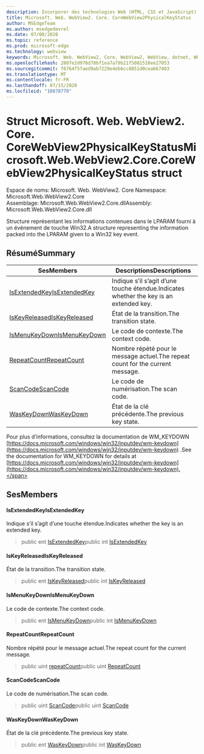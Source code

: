 ```yaml
---
description: Incorporer des technologies Web (HTML, CSS et JavaScript) dans vos applications natives avec le contrôle Microsoft Edge WebView2
title: Microsoft. Web. WebView2. Core. CoreWebView2PhysicalKeyStatus
author: MSEdgeTeam
ms.author: msedgedevrel
ms.date: 07/08/2020
ms.topic: reference
ms.prod: microsoft-edge
ms.technology: webview
keywords: Microsoft. Web. WebView2, Core, WebView2, WebView, dotnet, WPF, WinForms, application, Edge, CoreWebView2, CoreWebView2Controller, contrôle de navigateur, Edge html, Microsoft. Web. WebView2. Core. CoreWebView2PhysicalKeyStatus
ms.openlocfilehash: 280fe2d970d78bf1ea7a79b21f5081510ee27053
ms.sourcegitcommit: f6764f57aed9ab7229e4eb6cc8851d0cea667403
ms.translationtype: MT
ms.contentlocale: fr-FR
ms.lasthandoff: 07/15/2020
ms.locfileid: "10878770"
---
```

# <span data-ttu-id="b9424-104">Struct Microsoft. Web. WebView2. Core. CoreWebView2PhysicalKeyStatus</span><span class="sxs-lookup"><span data-stu-id="b9424-104">Microsoft.Web.WebView2.Core.CoreWebView2PhysicalKeyStatus struct</span></span> 

<span data-ttu-id="b9424-105">Espace de noms: Microsoft. Web. WebView2. Core </span><span class="sxs-lookup"><span data-stu-id="b9424-105">Namespace: Microsoft.Web.WebView2.Core</span></span>\
<span data-ttu-id="b9424-106">Assemblage: Microsoft.Web.WebView2.Core.dll</span><span class="sxs-lookup"><span data-stu-id="b9424-106">Assembly: Microsoft.Web.WebView2.Core.dll</span></span>

<span data-ttu-id="b9424-107">Structure représentant les informations contenues dans le LPARAM fourni à un événement de touche Win32.</span><span class="sxs-lookup"><span data-stu-id="b9424-107">A structure representing the information packed into the LPARAM given to a Win32 key event.</span></span>

## <span data-ttu-id="b9424-108">Résumé</span><span class="sxs-lookup"><span data-stu-id="b9424-108">Summary</span></span>

 <span data-ttu-id="b9424-109">Ses</span><span class="sxs-lookup"><span data-stu-id="b9424-109">Members</span></span>                        | <span data-ttu-id="b9424-110">Descriptions</span><span class="sxs-lookup"><span data-stu-id="b9424-110">Descriptions</span></span>
--------------------------------|---------------------------------------------
[<span data-ttu-id="b9424-111">IsExtendedKey</span><span class="sxs-lookup"><span data-stu-id="b9424-111">IsExtendedKey</span></span>](#isextendedkey) | <span data-ttu-id="b9424-112">Indique s’il s’agit d’une touche étendue.</span><span class="sxs-lookup"><span data-stu-id="b9424-112">Indicates whether the key is an extended key.</span></span>
[<span data-ttu-id="b9424-113">IsKeyReleased</span><span class="sxs-lookup"><span data-stu-id="b9424-113">IsKeyReleased</span></span>](#iskeyreleased) | <span data-ttu-id="b9424-114">État de la transition.</span><span class="sxs-lookup"><span data-stu-id="b9424-114">The transition state.</span></span>
[<span data-ttu-id="b9424-115">IsMenuKeyDown</span><span class="sxs-lookup"><span data-stu-id="b9424-115">IsMenuKeyDown</span></span>](#ismenukeydown) | <span data-ttu-id="b9424-116">Le code de contexte.</span><span class="sxs-lookup"><span data-stu-id="b9424-116">The context code.</span></span>
[<span data-ttu-id="b9424-117">RepeatCount</span><span class="sxs-lookup"><span data-stu-id="b9424-117">RepeatCount</span></span>](#repeatcount) | <span data-ttu-id="b9424-118">Nombre répété pour le message actuel.</span><span class="sxs-lookup"><span data-stu-id="b9424-118">The repeat count for the current message.</span></span>
[<span data-ttu-id="b9424-119">ScanCode</span><span class="sxs-lookup"><span data-stu-id="b9424-119">ScanCode</span></span>](#scancode) | <span data-ttu-id="b9424-120">Le code de numérisation.</span><span class="sxs-lookup"><span data-stu-id="b9424-120">The scan code.</span></span>
[<span data-ttu-id="b9424-121">WasKeyDown</span><span class="sxs-lookup"><span data-stu-id="b9424-121">WasKeyDown</span></span>](#waskeydown) | <span data-ttu-id="b9424-122">État de la clé précédente.</span><span class="sxs-lookup"><span data-stu-id="b9424-122">The previous key state.</span></span>

<span data-ttu-id="b9424-123">Pour plus d’informations, consultez la documentation de WM_KEYDOWN [https://docs.microsoft.com/windows/win32/inputdev/wm-keydown](https://docs.microsoft.com/windows/win32/inputdev/wm-keydown) .</span><span class="sxs-lookup"><span data-stu-id="b9424-123">See the documentation for WM_KEYDOWN for details at [https://docs.microsoft.com/windows/win32/inputdev/wm-keydown](https://docs.microsoft.com/windows/win32/inputdev/wm-keydown).</span></span>

## <span data-ttu-id="b9424-124">Ses</span><span class="sxs-lookup"><span data-stu-id="b9424-124">Members</span></span>

#### <span data-ttu-id="b9424-125">IsExtendedKey</span><span class="sxs-lookup"><span data-stu-id="b9424-125">IsExtendedKey</span></span> 

<span data-ttu-id="b9424-126">Indique s’il s’agit d’une touche étendue.</span><span class="sxs-lookup"><span data-stu-id="b9424-126">Indicates whether the key is an extended key.</span></span>

> <span data-ttu-id="b9424-127">public ent [IsExtendedKey](#isextendedkey)</span><span class="sxs-lookup"><span data-stu-id="b9424-127">public int [IsExtendedKey](#isextendedkey)</span></span>

#### <span data-ttu-id="b9424-128">IsKeyReleased</span><span class="sxs-lookup"><span data-stu-id="b9424-128">IsKeyReleased</span></span> 

<span data-ttu-id="b9424-129">État de la transition.</span><span class="sxs-lookup"><span data-stu-id="b9424-129">The transition state.</span></span>

> <span data-ttu-id="b9424-130">public ent [IsKeyReleased](#iskeyreleased)</span><span class="sxs-lookup"><span data-stu-id="b9424-130">public int [IsKeyReleased](#iskeyreleased)</span></span>

#### <span data-ttu-id="b9424-131">IsMenuKeyDown</span><span class="sxs-lookup"><span data-stu-id="b9424-131">IsMenuKeyDown</span></span> 

<span data-ttu-id="b9424-132">Le code de contexte.</span><span class="sxs-lookup"><span data-stu-id="b9424-132">The context code.</span></span>

> <span data-ttu-id="b9424-133">public ent [IsMenuKeyDown](#ismenukeydown)</span><span class="sxs-lookup"><span data-stu-id="b9424-133">public int [IsMenuKeyDown](#ismenukeydown)</span></span>

#### <span data-ttu-id="b9424-134">RepeatCount</span><span class="sxs-lookup"><span data-stu-id="b9424-134">RepeatCount</span></span> 

<span data-ttu-id="b9424-135">Nombre répété pour le message actuel.</span><span class="sxs-lookup"><span data-stu-id="b9424-135">The repeat count for the current message.</span></span>

> <span data-ttu-id="b9424-136">public uint [repeatCount](#repeatcount)</span><span class="sxs-lookup"><span data-stu-id="b9424-136">public uint [RepeatCount](#repeatcount)</span></span>

#### <span data-ttu-id="b9424-137">ScanCode</span><span class="sxs-lookup"><span data-stu-id="b9424-137">ScanCode</span></span> 

<span data-ttu-id="b9424-138">Le code de numérisation.</span><span class="sxs-lookup"><span data-stu-id="b9424-138">The scan code.</span></span>

> <span data-ttu-id="b9424-139">public uint [ScanCode](#scancode)</span><span class="sxs-lookup"><span data-stu-id="b9424-139">public uint [ScanCode](#scancode)</span></span>

#### <span data-ttu-id="b9424-140">WasKeyDown</span><span class="sxs-lookup"><span data-stu-id="b9424-140">WasKeyDown</span></span> 

<span data-ttu-id="b9424-141">État de la clé précédente.</span><span class="sxs-lookup"><span data-stu-id="b9424-141">The previous key state.</span></span>

> <span data-ttu-id="b9424-142">public ent [WasKeyDown](#waskeydown)</span><span class="sxs-lookup"><span data-stu-id="b9424-142">public int [WasKeyDown](#waskeydown)</span></span>

